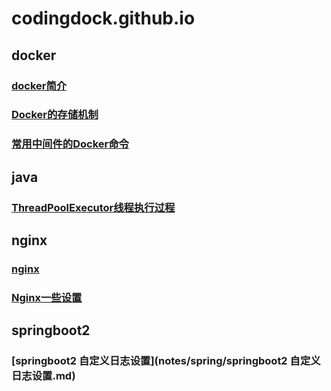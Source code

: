 # codingdock.github.io

## docker

### [docker简介](notes/docker/Docker笔记.md)

### [Docker的存储机制](notes/docker/Docker的存储机制.md)

### [常用中间件的Docker命令](notes/docker/常用中间件的Docker命令.md)

## java 

### [ThreadPoolExecutor线程执行过程](notes/java/concurrency/ThreadPoolExecutor线程执行过程.md)

## nginx

### [nginx](notes/nginx/nginx.md)

### [Nginx一些设置](notes/nginx/Nginx一些设置.md)

## springboot2

### [springboot2 自定义日志设置](notes/spring/springboot2 自定义日志设置.md)

